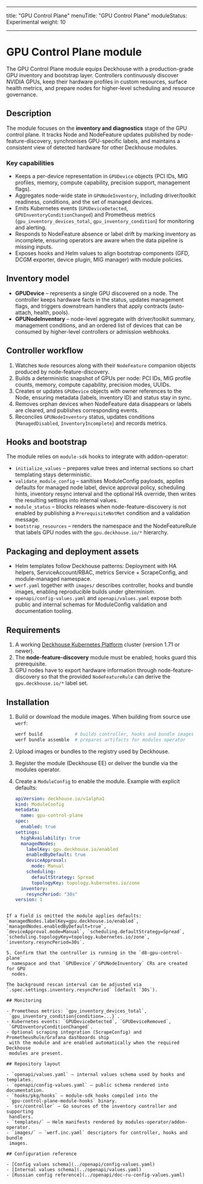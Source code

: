 <!--
Copyright 2025 Flant JSC

Licensed under the Apache License, Version 2.0 (the "License");
you may not use this file except in compliance with the License.
You may obtain a copy of the License at

    http://www.apache.org/licenses/LICENSE-2.0

Unless required by applicable law or agreed to in writing, software
distributed under the License is distributed on an "AS IS" BASIS,
WITHOUT WARRANTIES OR CONDITIONS OF ANY KIND, either express or implied.
See the License for the specific language governing permissions and
limitations under the License.
-->

---

title: "GPU Control Plane"
menuTitle: "GPU Control Plane"
moduleStatus: Experimental
weight: 10

---

# GPU Control Plane module

The GPU Control Plane module equips Deckhouse with a production-grade GPU
inventory and bootstrap layer. Controllers continuously discover NVIDIA GPUs,
keep their hardware profiles in custom resources, surface health metrics, and
prepare nodes for higher-level scheduling and resource governance.

## Description

The module focuses on the **inventory and diagnostics** stage of the GPU
control plane. It tracks Node and NodeFeature updates published by
node-feature-discovery, synchronises GPU-specific labels, and maintains a
consistent view of detected hardware for other Deckhouse modules.

### Key capabilities

- Keeps a per-device representation in `GPUDevice` objects (PCI IDs, MIG
  profiles, memory, compute capability, precision support, management flags).
- Aggregates node-wide state in `GPUNodeInventory`, including driver/toolkit
  readiness, conditions, and the set of managed devices.
- Emits Kubernetes events (`GPUDeviceDetected`, `GPUInventoryConditionChanged`)
  and Prometheus metrics (`gpu_inventory_devices_total`,
  `gpu_inventory_condition`) for monitoring and alerting.
- Responds to NodeFeature absence or label drift by marking inventory as
  incomplete, ensuring operators are aware when the data pipeline is missing
  inputs.
- Exposes hooks and Helm values to align bootstrap components (GFD, DCGM
  exporter, device plugin, MIG manager) with module policies.

## Inventory model

- **GPUDevice** – represents a single GPU discovered on a node. The controller
  keeps hardware facts in the status, updates management flags, and triggers
  downstream handlers that apply contracts (auto-attach, health, pools).
- **GPUNodeInventory** – node-level aggregate with driver/toolkit summary,
  management conditions, and an ordered list of devices that can be consumed by
  higher-level controllers or admission webhooks.

## Controller workflow

1. Watches `Node` resources along with their `NodeFeature` companion objects
   produced by node-feature-discovery.
2. Builds a deterministic snapshot of GPUs per node: PCI IDs, MIG profile
   counts, memory, compute capability, precision modes, UUIDs.
3. Creates or updates `GPUDevice` objects with owner references to the Node,
   ensuring metadata (labels, inventory ID) and status stay in sync.
4. Removes orphan devices when NodeFeature data disappears or labels are
   cleared, and publishes corresponding events.
5. Reconciles `GPUNodeInventory` status, updates conditions
   (`ManagedDisabled`, `InventoryIncomplete`) and records metrics.

## Hooks and bootstrap

The module relies on `module-sdk` hooks to integrate with addon-operator:

- `initialize_values` – prepares value trees and internal sections so chart
  templating stays deterministic.
- `validate_module_config` – sanitises ModuleConfig payloads, applies defaults
  for managed node label, device approval policy, scheduling hints, inventory
  resync interval and the optional HA override, then writes the resulting
  settings into internal values.
- `module_status` – blocks releases when node-feature-discovery is not enabled
  by publishing a `PrerequisiteNotMet` condition and a validation message.
- `bootstrap_resources` – renders the namespace and the NodeFeatureRule that
  labels GPU nodes with the `gpu.deckhouse.io/*` hierarchy.

## Packaging and deployment assets

- Helm templates follow Deckhouse patterns: Deployment with HA helpers,
  ServiceAccount/RBAC, metrics Service + ScrapeConfig, and module-managed namespace.
- `werf.yaml` together with `images/` describes controller, hooks and bundle
  images, enabling reproducible builds under giterminism.
- `openapi/config-values.yaml` and `openapi/values.yaml` expose both public and
  internal schemas for ModuleConfig validation and documentation tooling.

## Requirements

1. A working [Deckhouse Kubernetes Platform](https://deckhouse.io) cluster
   (version 1.71 or newer).
2. The **node-feature-discovery** module must be enabled; hooks guard this
   prerequisite.
3. GPU nodes have to export hardware information through node-feature-discovery
   so that the provided `NodeFeatureRule` can derive the `gpu.deckhouse.io/*`
   label set.

## Installation

1. Build or download the module images. When building from source use `werf`:

   ```bash
   werf build            # builds controller, hooks and bundle images
   werf bundle assemble  # prepares artifacts for modules operator
   ```

2. Upload images or bundles to the registry used by Deckhouse.
3. Register the module (Deckhouse EE) or deliver the bundle via the modules
   operator.
4. Create a `ModuleConfig` to enable the module. Example with explicit defaults:

   ```yaml
   apiVersion: deckhouse.io/v1alpha1
   kind: ModuleConfig
   metadata:
     name: gpu-control-plane
   spec:
     enabled: true
   settings:
     highAvailability: true
     managedNodes:
       labelKey: gpu.deckhouse.io/enabled
       enabledByDefault: true
       deviceApproval:
         mode: Manual
       scheduling:
         defaultStrategy: Spread
         topologyKey: topology.kubernetes.io/zone
     inventory:
       resyncPeriod: "30s"
   version: 1
   ```

```

If a field is omitted the module applies defaults:
`managedNodes.labelKey=gpu.deckhouse.io/enabled`, `managedNodes.enabledByDefault=true`,
`deviceApproval.mode=Manual`, `scheduling.defaultStrategy=Spread`,
`scheduling.topologyKey=topology.kubernetes.io/zone`, `inventory.resyncPeriod=30s`.

5. Confirm that the controller is running in the `d8-gpu-control-plane`
  namespace and that `GPUDevice`/`GPUNodeInventory` CRs are created for GPU
  nodes.

The background rescan interval can be adjusted via
`.spec.settings.inventory.resyncPeriod` (default `30s`).

## Monitoring

- Prometheus metrics: `gpu_inventory_devices_total`,
 `gpu_inventory_condition{condition=...}`.
- Kubernetes events: `GPUDeviceDetected`, `GPUDeviceRemoved`,
 `GPUInventoryConditionChanged`.
- Optional scraping integration (ScrapeConfig) and PrometheusRule/Grafana dashboards ship
 with the module and are enabled automatically when the required Deckhouse
 modules are present.

## Repository layout

- `openapi/values.yaml` – internal values schema used by hooks and templates.
- `openapi/config-values.yaml` – public schema rendered into documentation.
- `hooks/pkg/hooks` – module-sdk hooks compiled into the
 `gpu-control-plane-module-hooks` binary.
- `src/controller` – Go sources of the inventory controller and supporting
 handlers.
- `templates/` – Helm manifests rendered by modules-operator/addon-operator.
- `images/` – `werf.inc.yaml` descriptors for controller, hooks and bundle
 images.

## Configuration reference

- [Config values schema](../openapi/config-values.yaml)
- [Internal values schema](../openapi/values.yaml)
- [Russian config reference](../openapi/doc-ru-config-values.yaml)
```

